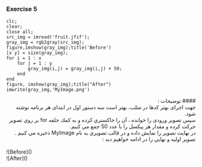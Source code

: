 ### Exercise 5
```
clc;
clear;
close all;
src_img = imread('fruit.jfif');
gray_img = rgb2gray(src_img);
figure,imshow(gray_img);title('Before')
[x y] = size(gray_img);
for i = 1 : x
    for j = 1 : y
        gray_img(i,j) = gray_img(i,j) + 50; 
    end
end
figure, imshow(gray_img);title("After")
imwrite(gray_img,'MyImage.png')
```
<div dir="rtl">
#### توضیحات :
<br/>
جهت اجرای بهتر کدها در متلب، بهتر است سه دستور اول در ابتدای هر برنامه نوشته شود.
<br/>
سپس تصویر ورودی را خوانده ، آن را خاكستري كرده و به كمك حلقه for بر روي تصوير حركت كرده و مقدار هر پيكسل را با عدد 50 جمع مي كنيم. 
<br/>
در نهايت تصوير را نمايش داده و در قالب تصويري به نام MyImage ذخيره مي كنيم . 
<br/>
تصوير اوليه و نهايي را در ادامه خواهيم ديد :
</div>
<br/>
![Before]()
<br/>
![After]()
